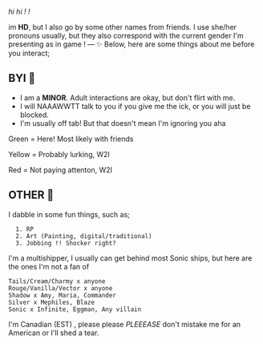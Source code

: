 *hi hi ! !*

 im **HD**, but I also go by some other names from friends. I use she/her pronouns usually, but they also correspond with the current gender I'm presenting as in game ! — ✨
Below, here are some things about me before you interact;

## BYI 💌
- I am a **MINOR**. Adult interactions are okay, but don't flirt with me.
- I will NAAAWWTT talk to you if you give me the ick, or you will just be blocked.
- I'm usually off tab! But that doesn't mean I'm ignoring you aha

Green = Here! Most likely with friends

Yellow = Probably lurking, W2I

Red = Not paying attenton, W2I

## OTHER 🩷
I dabble in some fun things, such as;

      1. RP
      2. Art (Painting, digital/traditional)
      3. Jobbing !! Shocker right?

I'm a multishipper, I usually can get behind most Sonic ships, but here are the ones I'm not a fan of

    Tails/Cream/Charmy x anyone
    Rouge/Vanilla/Vector x anyone
    Shadow x Amy, Maria, Commander
    Silver x Mephiles, Blaze
    Sonic x Infinite, Eggman, Any villain

I'm Canadian (EST) , please please *PLEEEASE* don't mistake me for an American or I'll shed a tear.
